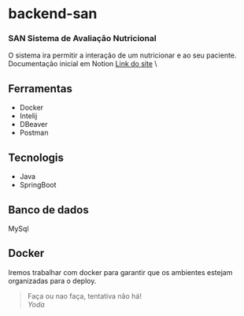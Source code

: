 # backend-san
### SAN Sistema de Avaliação Nutricional
O sistema ira permitir a interação de um nutricionar e ao seu paciente. \
Documentação inicial em Notion [Link do site](https://www.notion.so/Sistema-de-Avalia-o-Corporal-Nutricional-28bb88727f5f802fb7b2fb503819a0a3) \

## Ferramentas
 - Docker
 - Intelij
 - DBeaver
 - Postman

## Tecnologis
 - Java
 - SpringBoot

## Banco de dados
MySql 

## Docker
Iremos trabalhar com docker para garantir que os ambientes estejam organizadas para o deploy.

> 
> Faça ou nao faça, tentativa não há! \
>  _Yoda_
> 





